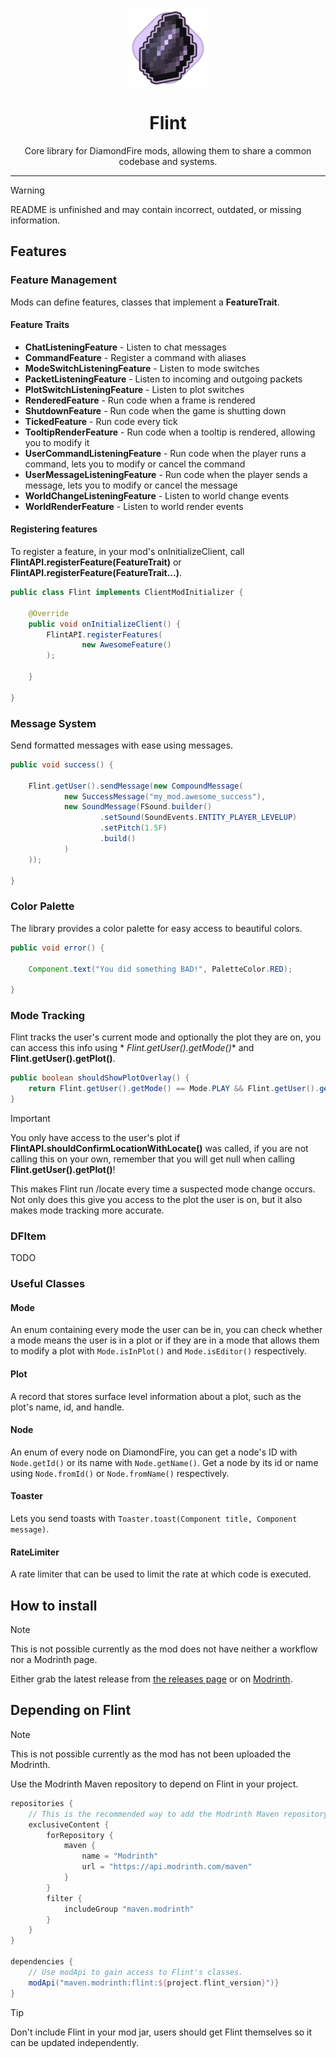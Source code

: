 <p align="center">
<img align="center" width="128" src="./.github/flint.png" alt="Flint Icon"/>
</p>
<h1 align="center">Flint</h1>

<p align="center">
Core library for DiamondFire mods, allowing them to share a common codebase and systems.
</p>

---

> [!WARNING]  
> README is unfinished and may contain incorrect, outdated, or missing information.

## Features

### Feature Management

Mods can define features, classes that implement a **FeatureTrait**.

#### Feature Traits

- **ChatListeningFeature** - Listen to chat messages
- **CommandFeature** - Register a command with aliases
- **ModeSwitchListeningFeature** - Listen to mode switches
- **PacketListeningFeature** - Listen to incoming and outgoing packets
- **PlotSwitchListeningFeature** - Listen to plot switches
- **RenderedFeature** - Run code when a frame is rendered
- **ShutdownFeature** - Run code when the game is shutting down
- **TickedFeature** - Run code every tick
- **TooltipRenderFeature** - Run code when a tooltip is rendered, allowing you to modify it
- **UserCommandListeningFeature** - Run code when the player runs a command, lets you to modify or cancel the command
- **UserMessageListeningFeature** - Run code when the player sends a message, lets you to modify or cancel the message
- **WorldChangeListeningFeature** - Listen to world change events
- **WorldRenderFeature** - Listen to world render events

#### Registering features

To register a feature, in your mod's onInitializeClient,
call **FlintAPI.registerFeature(FeatureTrait)** or **FlintAPI.registerFeature(FeatureTrait...)**.

```java
public class Flint implements ClientModInitializer {

    @Override
    public void onInitializeClient() {
        FlintAPI.registerFeatures(
                new AwesomeFeature()
        );

    }

}
```

### Message System

Send formatted messages with ease using messages.

```java
public void success() {

    Flint.getUser().sendMessage(new CompoundMessage(
            new SuccessMessage("my_mod.awesome_success"),
            new SoundMessage(FSound.builder()
                    .setSound(SoundEvents.ENTITY_PLAYER_LEVELUP)
                    .setPitch(1.5F)
                    .build()
            )
    ));

}
```

### Color Palette

The library provides a color palette for easy access to beautiful colors.

```java
public void error() {

    Component.text("You did something BAD!", PaletteColor.RED);

}
```

### Mode Tracking

Flint tracks the user's current mode and optionally the plot they are on, you can access this info using *
*Flint.getUser().getMode()** and **Flint.getUser().getPlot()**.

```java
public boolean shouldShowPlotOverlay() {
    return Flint.getUser().getMode() == Mode.PLAY && Flint.getUser().getPlot().handle() == "myplot";
}
```

> [!IMPORTANT]  
> You only have access to the user's plot if **FlintAPI.shouldConfirmLocationWithLocate()** was called, if you are not
> calling this on your own, remember that you will get null when calling **Flint.getUser().getPlot()**!
>
> This makes Flint run /locate every time a suspected mode change occurs.
> Not only does this give you access to the plot the user is on, but it also makes mode tracking more accurate.

### DFItem

TODO

### Useful Classes

#### Mode

An enum containing every mode the user can be in,
you can check whether a mode means the user is in a plot
or if they are in a mode that allows them to modify a plot with `Mode.isInPlot()` and `Mode.isEditor()` respectively.

#### Plot

A record that stores surface level information about a plot, such as the plot's name, id, and handle.

#### Node

An enum of every node on DiamondFire, you can get a node's ID with `Node.getId()` or its name with `Node.getName()`. Get
a node by its id or name using `Node.fromId()` or `Node.fromName()` respectively.

#### Toaster

Lets you send toasts with `Toaster.toast(Component title, Component message)`.

#### RateLimiter

A rate limiter that can be used to limit the rate at which code is executed.

## How to install

> [!NOTE]  
> This is not possible currently as the mod does not have neither a workflow nor a Modrinth page.

Either grab the latest release from [the releases page](https://github.com/dFOnline/flint/releases/latest) or
on [Modrinth](https://modrinth.com/mod/flint).

## Depending on Flint

> [!NOTE]  
> This is not possible currently as the mod has not been uploaded the Modrinth.

Use the Modrinth Maven repository to depend on Flint in your project.

```gradle
repositories {
    // This is the recommended way to add the Modrinth Maven repository.
    exclusiveContent {
        forRepository {
            maven {
                name = "Modrinth"
                url = "https://api.modrinth.com/maven"
            }
        }
        filter {
            includeGroup "maven.modrinth"
        }
    }
}

dependencies {
    // Use modApi to gain access to Flint's classes.
    modApi("maven.modrinth:flint:${project.flint_version}")}
}
```

> [!TIP]
> Don't include Flint in your mod jar, users should get Flint themselves so it can be updated independently.

